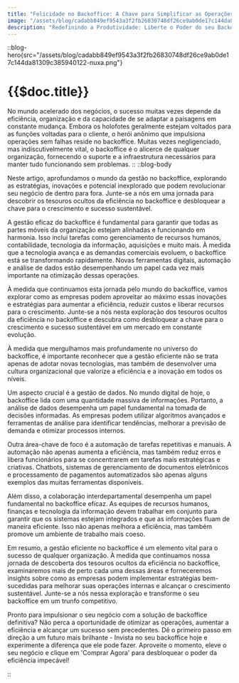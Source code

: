 ```yaml
---
title: "Felicidade no Backoffice: A Chave para Simplificar as Operações do seu Negócio"
image: "/assets/blog/cadabb849ef9543a3f2fb26830748df26ce9ab0de17c144da81309c385940122-nuxa.png"
description: "Redefinindo a Produtividade: Liberte o Poder do seu Backoffice"
---
```


::blog-hero{src="/assets/blog/cadabb849ef9543a3f2fb26830748df26ce9ab0de17c144da81309c385940122-nuxa.png"}

# {{$doc.title}}

No mundo acelerado dos negócios, o sucesso muitas vezes depende da eficiência, organização e da capacidade de se adaptar a paisagens em constante mudança. Embora os holofotes geralmente estejam voltados para as funções voltadas para o cliente, o herói anônimo que impulsiona operações sem falhas reside no backoffice. Muitas vezes negligenciado, mas indiscutivelmente vital, o backoffice é o alicerce de qualquer organização, fornecendo o suporte e a infraestrutura necessários para manter tudo funcionando sem problemas.
::
::blog-body

Neste artigo, aprofundamos o mundo da gestão no backoffice, explorando as estratégias, inovações e potencial inexplorado que podem revolucionar seu negócio de dentro para fora. Junte-se a nós em uma jornada para descobrir os tesouros ocultos da eficiência no backoffice e desbloquear a chave para o crescimento e sucesso sustentável.

A gestão eficaz do backoffice é fundamental para garantir que todas as partes móveis da organização estejam alinhadas e funcionando em harmonia. Isso inclui tarefas como gerenciamento de recursos humanos, contabilidade, tecnologia da informação, aquisições e muito mais. À medida que a tecnologia avança e as demandas comerciais evoluem, o backoffice está se transformando rapidamente. Novas ferramentas digitais, automação e análise de dados estão desempenhando um papel cada vez mais importante na otimização dessas operações.

À medida que continuamos esta jornada pelo mundo do backoffice, vamos explorar como as empresas podem aproveitar ao máximo essas inovações e estratégias para aumentar a eficiência, reduzir custos e liberar recursos para o crescimento. Junte-se a nós nesta exploração dos tesouros ocultos da eficiência no backoffice e descubra como desbloquear a chave para o crescimento e sucesso sustentável em um mercado em constante evolução.

À medida que mergulhamos mais profundamente no universo do backoffice, é importante reconhecer que a gestão eficiente não se trata apenas de adotar novas tecnologias, mas também de desenvolver uma cultura organizacional que valorize a eficiência e a inovação em todos os níveis.

Um aspecto crucial é a gestão de dados. No mundo digital de hoje, o backoffice lida com uma quantidade massiva de informações. Portanto, a análise de dados desempenha um papel fundamental na tomada de decisões informadas. As empresas podem utilizar algoritmos avançados e ferramentas de análise para identificar tendências, melhorar a previsão de demanda e otimizar processos internos.

Outra área-chave de foco é a automação de tarefas repetitivas e manuais. A automação não apenas aumenta a eficiência, mas também reduz erros e libera funcionários para se concentrarem em tarefas mais estratégicas e criativas. Chatbots, sistemas de gerenciamento de documentos eletrônicos e processamento de pagamentos automatizados são apenas alguns exemplos das muitas ferramentas disponíveis.

Além disso, a colaboração interdepartamental desempenha um papel fundamental no backoffice eficaz. As equipes de recursos humanos, finanças e tecnologia da informação devem trabalhar em conjunto para garantir que os sistemas estejam integrados e que as informações fluam de maneira eficiente. Isso não apenas melhora a eficiência, mas também promove um ambiente de trabalho mais coeso.

Em resumo, a gestão eficiente no backoffice é um elemento vital para o sucesso de qualquer organização. À medida que continuamos nossa jornada de descoberta dos tesouros ocultos da eficiência no backoffice, examinaremos mais de perto cada uma dessas áreas e forneceremos insights sobre como as empresas podem implementar estratégias bem-sucedidas para melhorar suas operações internas e alcançar o crescimento sustentável. Junte-se a nós nessa exploração e transforme o seu backoffice em um trunfo competitivo.

Pronto para impulsionar o seu negócio com a solução de backoffice definitiva? Não perca a oportunidade de otimizar as operações, aumentar a eficiência e alcançar um sucesso sem precedentes. Dê o primeiro passo em direção a um futuro mais brilhante - Invista no seu backoffice hoje e experimente a diferença que ele pode fazer. Aproveite o momento, eleve o seu negócio e clique em 'Comprar Agora' para desbloquear o poder da eficiência impecável!

::
